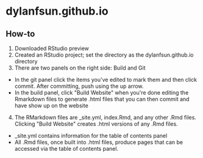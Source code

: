 # dylanfsun.github.io
## How-to
1. Downloaded RStudio preview
2. Created an RStudio project; set the directory as the dylanfsun.github.io directory
3. There are two panels on the right side: Build and Git
  * In the git panel click the items you've edited to mark them and then click commit. After committing, push using the up arrow.
  * In the build panel, click "Build Website" when you're done editing the Rmarkdown files to generate .html files that you can then commit and have show up on the website
4. The RMarkdown files are _site.yml, index.Rmd, and any other .Rmd files. Clicking "Build Website" creates .html versions of any .Rmd files.
  * _site.yml contains information for the table of contents panel
  * All .Rmd files, once built into .html files, produce pages that can be accessed via the table of contents panel.
